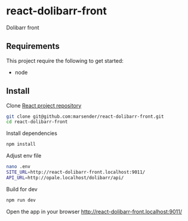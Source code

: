# react-dolibarr-front

Dolibarr front

## Requirements

This project require the following to get started:

- node

## Install

Clone [React project repository](https://github.com/marsender/react-dolibarr-front)

```bash
git clone git@github.com:marsender/react-dolibarr-front.git
cd react-dolibarr-front
```

Install dependencies

```bash
npm install
```

Adjust env file

```bash
nano .env
SITE_URL=http://react-dolibarr-front.localhost:9011/
API_URL=http://opale.localhost/dolibarr/api/
```

Build for dev

```bash
npm run dev
```

Open the app in your browser http://react-dolibarr-front.localhost:9011/

